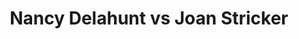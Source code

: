---
title: Nancy Delahunt vs Joan Stricker
player1:
  name: Delahunt, Nancy
  percent: 92
  wins: 1
  losses: 0
player2:
  name: Stricker, Joan
  percent: 81
  wins: 0
  losses: 1
games:
- player1:
    team: NS
    position: Lead
    percent: 92
    win: 1
    loss: 0
  player2:
    team: SK
    position: Lead
    percent: 81
    win: 0
    loss: 1
  event: Hearts
  year: 2001
  draw: Round Robin(12)
  score: SK 3 - NS 8
- player1:
    team: JON
    position: Lead
    percent: 71
    win: 1
    loss: 0
  player2:
    team: RID
    position: Lead
    percent: 80
    win: 0
    loss: 1
  event: Trials (Women)
  year: 2001
  draw: Round Robin(1)
  score: RID 4 - JON 7
---